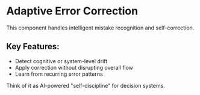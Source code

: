# Adaptive Error Correction

This component handles intelligent mistake recognition and self-correction.

## Key Features:
- Detect cognitive or system-level drift
- Apply correction without disrupting overall flow
- Learn from recurring error patterns

Think of it as AI-powered "self-discipline" for decision systems.
